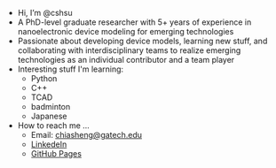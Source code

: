 - Hi, I’m @cshsu
- A PhD-level graduate researcher with 5+ years of experience in nanoelectronic device modeling for emerging technologies
- Passionate about developing device models, learning new stuff, and collaborating with interdisciplinary teams to realize emerging technologies as an individual contributor and a team player
- Interesting stuff I'm learning:
  - Python
  - C++
  - TCAD
  - badminton
  - Japanese
- How to reach me ...  
  - Email: chiasheng@gatech.edu  
  - [LinkedeIn](https://www.linkedin.com/in/chiasheng/)  
  - [GitHub Pages](https://cshsu.github.io/)  

<!---
cshsu/cshsu is a ✨ special ✨ repository because its `README.md` (this file) appears on your GitHub profile.
You can click the Preview link to take a look at your changes.
--->
